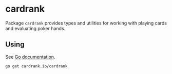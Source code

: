 # cardrank

Package `cardrank` provides types and utilities for working with playing cards
and evaluating poker hands.

## Using

See [Go documentation][pkg].

```sh
go get cardrank.io/cardrank
```

[pkg]: https://pkg.go.dev/cardrank.io/cardrank
